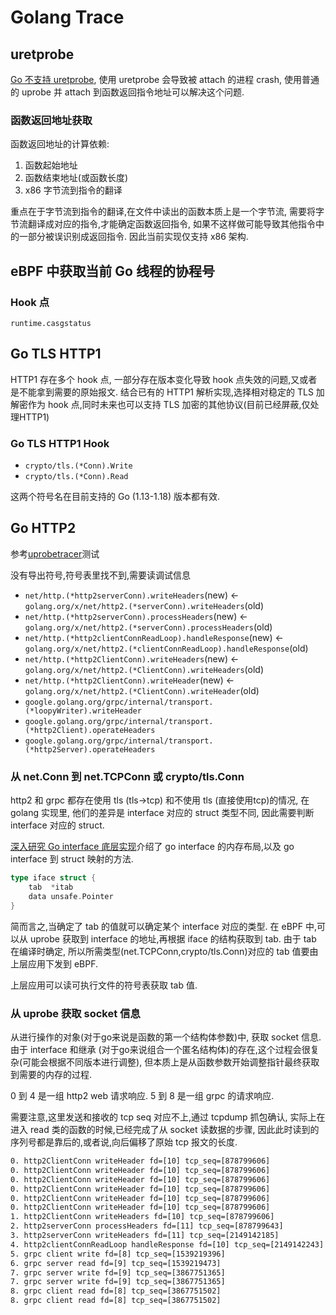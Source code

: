 # Golang Trace

## uretprobe

[Go 不支持 uretprobe](https://github.com/golang/go/issues/22008),
使用 uretprobe 会导致被 attach 的进程 crash,
使用普通的 uprobe 并 attach 到函数返回指令地址可以解决这个问题.

### 函数返回地址获取

函数返回地址的计算依赖:

1. 函数起始地址
2. 函数结束地址(或函数长度)
3. x86 字节流到指令的翻译

重点在于字节流到指令的翻译,在文件中读出的函数本质上是一个字节流,
需要将字节流翻译成对应的指令,才能确定函数返回指令,
如果不这样做可能导致其他指令中的一部分被误识别成返回指令.
因此当前实现仅支持 x86 架构.

## eBPF 中获取当前 Go 线程的协程号

### Hook 点

`runtime.casgstatus`

## Go TLS HTTP1

HTTP1 存在多个 hook 点, 一部分存在版本变化导致 hook 点失效的问题,又或者是不能拿到需要的原始报文.
结合已有的 HTTP1 解析实现,选择相对稳定的 TLS 加解密作为 hook 点,同时未来也可以支持 TLS 加密的其他协议(目前已经屏蔽,仅处理HTTP1)

### Go TLS HTTP1 Hook

* `crypto/tls.(*Conn).Write`
* `crypto/tls.(*Conn).Read`

这两个符号名在目前支持的 Go (1.13-1.18) 版本都有效.

## Go HTTP2

参考[uprobetracer](https://01.org/linuxgraphics/gfx-docs/drm/trace/uprobetracer.html)测试

没有导出符号,符号表里找不到,需要读调试信息

* `net/http.(*http2serverConn).writeHeaders`(new) <- `golang.org/x/net/http2.(*serverConn).writeHeaders`(old)
* `net/http.(*http2serverConn).processHeaders`(new) <- `golang.org/x/net/http2.(*serverConn).processHeaders`(old)
* `net/http.(*http2clientConnReadLoop).handleResponse`(new) <- `golang.org/x/net/http2.(*clientConnReadLoop).handleResponse`(old)
* `net/http.(*http2ClientConn).writeHeaders`(new) <- `golang.org/x/net/http2.(*ClientConn).writeHeaders`(old)
* `net/http.(*http2ClientConn).writeHeader`(new) <- `golang.org/x/net/http2.(*ClientConn).writeHeader`(old)
* `google.golang.org/grpc/internal/transport.(*loopyWriter).writeHeader`
* `google.golang.org/grpc/internal/transport.(*http2Client).operateHeaders`
* `google.golang.org/grpc/internal/transport.(*http2Server).operateHeaders`

### 从 net.Conn 到 net.TCPConn 或 crypto/tls.Conn

http2 和 grpc 都存在使用 tls (tls->tcp) 和不使用 tls (直接使用tcp)的情况,
在 golang 实现里, 他们的差异是 interface 对应的 struct 类型不同, 因此需要判断 interface 对应的 struct.

[深入研究 Go interface 底层实现](https://halfrost.com/go_interface/)介绍了 go interface 的内存布局,以及 go interface 到 struct 映射的方法.

```go
type iface struct {
	tab  *itab
	data unsafe.Pointer
}
```

简而言之,当确定了 tab 的值就可以确定某个 interface 对应的类型.
在 eBPF 中,可以从 uprobe 获取到 interface 的地址,再根据 iface 的结构获取到 tab.
由于 tab 在编译时确定, 所以所需类型(net.TCPConn,crypto/tls.Conn)对应的 tab 值要由上层应用下发到 eBPF.

上层应用可以读可执行文件的符号表获取 tab 值.

### 从 uprobe 获取 socket 信息

从进行操作的对象(对于go来说是函数的第一个结构体参数)中, 获取 socket 信息.
由于 interface 和继承 (对于go来说组合一个匿名结构体)的存在,这个过程会很复杂(可能会根据不同版本进行调整),
但本质上是从函数参数开始调整指针最终获取到需要的内存的过程.

0 到 4 是一组 http2 web 请求响应.
5 到 8 是一组 grpc 的请求响应.

需要注意,这里发送和接收的 tcp seq 对应不上,通过 tcpdump 抓包确认,
实际上在进入 read 类的函数的时候,已经完成了从 socket 读数据的步骤,
因此此时读到的序列号都是靠后的,或者说,向后偏移了原始 tcp 报文的长度.

```txt
0. http2ClientConn writeHeader fd=[10] tcp_seq=[878799606]
0. http2ClientConn writeHeader fd=[10] tcp_seq=[878799606]
0. http2ClientConn writeHeader fd=[10] tcp_seq=[878799606]
0. http2ClientConn writeHeader fd=[10] tcp_seq=[878799606]
0. http2ClientConn writeHeader fd=[10] tcp_seq=[878799606]
0. http2ClientConn writeHeader fd=[10] tcp_seq=[878799606]
1. http2ClientConn writeHeaders fd=[10] tcp_seq=[878799606]
2. http2serverConn processHeaders fd=[11] tcp_seq=[878799643]
3. http2serverConn writeHeaders fd=[11] tcp_seq=[2149142185]
4. http2clientConnReadLoop handleResponse fd=[10] tcp_seq=[2149142243]
5. grpc client write fd=[8] tcp_seq=[1539219396]
6. grpc server read fd=[9] tcp_seq=[1539219473]
7. grpc server write fd=[9] tcp_seq=[3867751365]
7. grpc server write fd=[9] tcp_seq=[3867751365]
8. grpc client read fd=[8] tcp_seq=[3867751502]
8. grpc client read fd=[8] tcp_seq=[3867751502]
```
